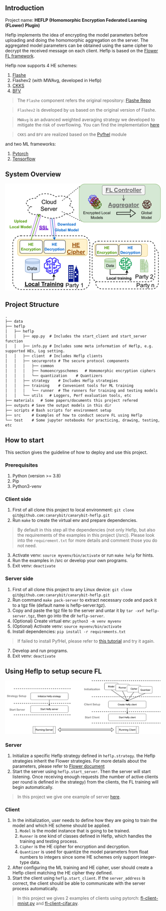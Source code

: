 ## Introduction

Project name: **HEFLP (Homomorphic Encryption Federated Learning (FLower) Plugin)**

Heflp implements the idea of encrypting the model parameters before uploading and doing the homomorphic aggregation on the server. The aggregated model parameters can be obtained using the same cipher to decrypt the received message on each client. Heflp is based on the [Flower FL framework](https://flower.dev/docs/framework/index.html).

Heflp now supports 4 HE schemes:
1. [Flashe](https://arxiv.org/abs/2109.00675)
2. Flashev2 (with MWAvg, developed in Heflp)
3. [CKKS](https://eprint.iacr.org/2016/421.pdf)
4. [BFV](https://eprint.iacr.org/2012/144.pdf)

> The `Flashe` component refers the original repository: [Flashe Repo](https://github.com/SamuelGong/FLASHE)

> `Flashev2` is developed by us based on the original version of Flashe.

> `MWAvg` is an advanced weighted averaging strategy we developed to mitigate the risk of overflowing. You can find the implementation [here](./heflp/heflp/secureproto/quantization/mwavg.py)

> `CKKS` and `BFV` are realized based on the [Pyfhel](https://pyfhel.readthedocs.io/en/latest/index.html) module 

and two ML frameworks:
1. [Pytorch](https://pytorch.org/)
2. [Tensorflow](https://github.com/tensorflow/tensorflow)

## System Overview

![system overview of Heflp](./materials/sys_overview.png)

## Project Structure

```
.
├── data
├── heflp
│   ├── heflp
│   │   ├── app.py  # Includes the start_client and start_server function
│   │   ├── info.py # Includes some meta information of Heflp, e.g. supported HEs, Log setting.
│   │   ├── client  # Includes Heflp clients
│   │   ├── secureproto # The secure protocol components 
│   │   │   ├── common
│   │   │   ├── homoencrypschemes   # Homomorphic encryption ciphers
│   │   │   └── quantization    # Quantizers
│   │   ├── strategy    # Includes Heflp strategies
│   │   ├── training    # Convenient tools for ML training
│   │   │   └── runner  # The runners for training and testing models
│   │   └── utils   # Loggers, Perf evaluation tools, etc
├── materials   # Some papers/documents this project refered
├── outputs # Save the output models in this dir
├── scripts # Bash scripts for environment setup
├── src     # Examples of how to conduct secure FL using Heflp
└── test    # Some jupyter notebooks for practicing, drawing, testing, etc
```


## How to start

This section gives the guideline of how to deploy and use this project.

### Prerequisites

1. Python (version >= 3.8)
2. Pip
3. Python3-venv

### Client side

1. First of all clone this project to local environment: `git clone git@github.com:canarybit/canarybit-heflp.git`
2. Run `make` to create the virtual env and prepare dependencies.
> By default in this step all the dependencies (not only Heflp, but also the requirements of the examples in this project (/src)). Please look into the `requirement.txt` for more details and comment those you do not need.
3. Activate venv: `source myvenv/bin/activate` or run `make help` for hints.
4. Run the examples in /src or develop your own programs.
5. Exit venv: `deactivate`

### Server side
1. First of all clone this project to any Linux device: `git clone git@github.com:canarybit/canarybit-heflp.git`
2. Run command `make pack-server` to extract necessary code and pack it to a tgz file (default name is heflp-server.tgz).
3. Copy and paste the tgz file to the server and untar it by `tar -xvf heflp-server.tgz`, then go into the dir `heflp-server`.
4. (Optional) Create virtual env: `python3 -m venv myvenv`
5. (Optional) Activate venv: `source myvenv/bin/activate`
6. Install dependencies: `pip install -r requirements.txt`
> If failed to install PyfHel, please refer to [this tutorial](https://pyfhel.readthedocs.io/en/latest/source/getting_started/1_installation.html) and try it again.
7. Develop and run programs.
8. Exit venv: `deactivate`

## Using Heflp to setup secure FL

![Heflp usage](./materials/usage.png)

### Server

1. Initialize a specific Heflp strategy defined in `heflp.strategy`. the Heflp strategies inherit the Flower strategies. For more details about the parameters, please refer to [Flower document](https://flower.dev/docs/framework/how-to-use-strategies.html)
2. Start the server using `heflp.start_server`. Then the server will start listening. Once receiving enough requests (the number of active clients per round is defined in the strategy) from the clients, the FL training will begin automatically.

> In this project we give one example of server [here](./src/fl-server.py).

### Client

1. In the initialization, user needs to define how they are going to train the model and which HE scheme should be applied. 
    1. `Model` is the model instance that is going to be trained. 
    2. `Runner` is one kind of classes defined in Heflp, which handles the training and testing process.
    3. `Cipher` is the HE cipher for encryption and decryption.
    4. `Quantizer` is used for quantize the model parameters from float numbers to integers since some HE schemes only support integer-type data.
2. After configuring the ML training and HE cipher, user should create a Heflp client matching the HE cipher they defined.
3. Start the client using `heflp.start_client`. If the `server_address` is correct, the client should be able to communicate with the server process automatically.

> In this project we gives 2 examples of clients using pytorch: [fl-client-mnist.py](src/fl-client-mnist.py) and [fl-client-cifar.py](src/fl-client-cifar.py).
